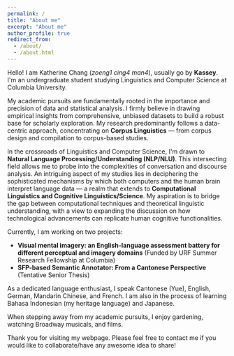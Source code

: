 ```yaml
---
permalink: /
title: "About me"
excerpt: "About me"
author_profile: true
redirect_from: 
  - /about/
  - /about.html
---
```

Hello! I am Katherine Chang (*zoeng1 cing4 man4*), usually go by **Kassey**. I'm an undergraduate student studying Linguistics and Computer Science at Columbia University.


My academic pursuits are fundamentally rooted in the importance and precision of data and statistical analysis. I firmly believe in drawing empirical insights from comprehensive, unbiased datasets to build a robust base for scholarly exploration. My research predominantly follows a data-centric approach, concentrating on **Corpus Linguistics** — from corpus design and compilation to corpus-based studies.

In the crossroads of Linguistics and Computer Science, I'm drawn to **Natural Language Processing/Understanding (NLP/NLU)**. This intersecting field allows me to probe into the complexities of conversation and discourse analysis. An intriguing aspect of my studies lies in deciphering the sophisticated mechanisms by which both computers and the human brain interpret language data — a realm that extends to **Computational Linguistics and Cognitive Linguistics/Science**. My aspiration is to bridge the gap between computational techniques and theoretical linguistic understanding, with a view to expanding the discussion on how technological advancements can replicate human cognitive functionalities.

Currently, I am working on two projects:
* **Visual mental imagery: an English-language assessment battery for different perceptual and imagery domains** (Funded by URF Summer Research Fellowship at Columbia)
* **SFP-based Semantic Annotator: From a Cantonese Perspective** (Tentative Senior Thesis)


As a dedicated language enthusiast, I speak Cantonese (Yue), English, German, Mandarin Chinese, and French. I am also in the process of learning Bahasa Indonesian (my heritage language) and Japanese.

When stepping away from my academic pursuits, I enjoy gardening, watching Broadway musicals, and films. 

Thank you for visiting my webpage. Please feel free to contact me if you would like to collaborate/have any awesome idea to share!

